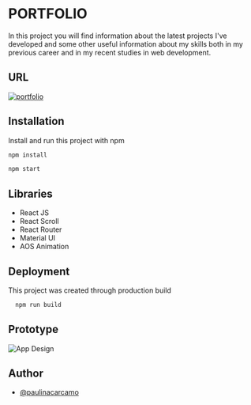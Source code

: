 # PORTFOLIO

In this project you will find information about the latest projects I've developed and some other useful information about my skills both in my previous career and in my recent studies in web development. 

## URL
[![portfolio](https://i.postimg.cc/9QByY5yJ/clickmebtnlogo.png)](https://portfolio2023-ashy.vercel.app/)

## Installation

Install and run this project with npm

```bash
npm install 
```
```bash
npm start 
```

## Libraries

- React JS
- React Scroll
- React Router
- Material UI
- AOS Animation

## Deployment

This project was created through production build

```bash
  npm run build
```

## Prototype

![App Design](https://i.postimg.cc/qq9SMdzs/Untitled-1.png)

## Author

- [@paulinacarcamo](https://github.com/PaulinaCarcamo)